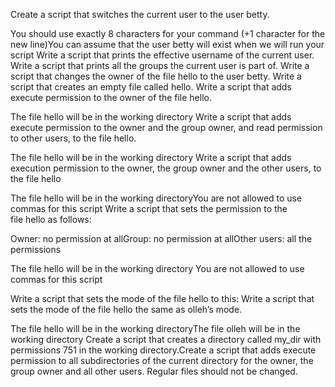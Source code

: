 Create a script that switches the current user to the user betty.

You should use exactly 8 characters for your command (+1 character for the new line)You can assume that the user betty will exist when we will run your script
Write a script that prints the effective username of the current user.
Write a script that prints all the groups the current user is part of.
Write a script that changes the owner of the file hello to the user betty.
Write a script that creates an empty file called hello.
Write a script that adds execute permission to the owner of the file hello.

The file hello will be in the working directory
Write a script that adds execute permission to the owner and the group owner, and read permission to other users, to the file hello.

The file hello will be in the working directory
Write a script that adds execution permission to the owner, the group owner and the other users, to the file hello

The file hello will be in the working directoryYou are not allowed to use commas for this script
Write a script that sets the permission to the file hello as follows:

Owner: no permission at allGroup: no permission at allOther users: all the permissions

The file hello will be in the working directory You are not allowed to use commas for this script

Write a script that sets the mode of the file hello to this:
Write a script that sets the mode of the file hello the same as olleh’s mode.

The file hello will be in the working directoryThe file olleh will be in the working directory
Create a script that creates a directory called my_dir with permissions 751 in the working directory.Create a script that adds execute permission to all subdirectories of the current directory for the owner, the group owner and all other users. Regular files should not be changed.

